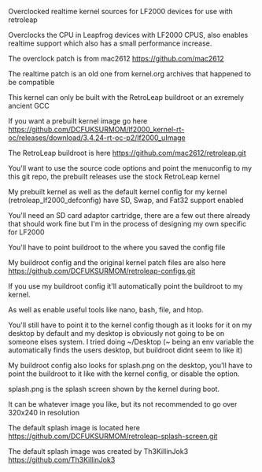 Overclocked realtime kernel sources for LF2000 devices for use with retroleap

Overclocks the CPU in Leapfrog devices with LF2000 CPUS, also enables realtime support which also has a small performance increase.

The overclock patch is from mac2612 https://github.com/mac2612

The realtime patch is an old one from kernel.org archives that happened to be compatible

This kernel can only be built with the RetroLeap buildroot or an exremely ancient GCC

If you want a prebuilt kernel image go here https://github.com/DCFUKSURMOM/lf2000_kernel-rt-oc/releases/download/3.4.24-rt-oc-p2/lf2000_uImage

The RetroLeap buildroot is here https://github.com/mac2612/retroleap.git

You'll want to use the source code options and point the menuconfig to my this git repo, the prebuilt releases use the stock RetroLeap kernel

My prebuilt kernel as well as the default kernel config for my kernel (retroleap_lf2000_defconfig) have SD, Swap, and Fat32 support enabled

You'll need an SD card adaptor cartridge, there are a few out there already that should work fine but I'm in the process of designing my own specific for LF2000

You'll have to point buildroot to the where you saved the config file

My buildroot config and the original kernel patch files are also here https://github.com/DCFUKSURMOM/retroleap-configs.git

If you use my buildroot config it'll automatically point the buildroot to my kernel.

As well as enable useful tools like nano, bash, file, and htop.

You'll still have to point it to the kernel config though as it looks for it on my desktop by default and my desktop is obviously not going to be on someone elses system. I tried doing ~/Desktop (~ being an env variable the automatically finds the users desktop, but buildroot didnt seem to like it)

My buildroot config also looks for splash.png on the desktop, you'll have to point the buildroot to it like with the kernel config, or disable the option. 

splash.png is the splash screen shown by the kernel during boot. 

It can be whatever image you like, but its not recommended to go over 320x240 in resolution

The default splash image is located here https://github.com/DCFUKSURMOM/retroleap-splash-screen.git

The default splash image was created by Th3KillinJok3 https://github.com/Th3KillinJok3
